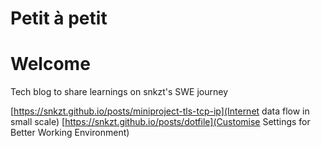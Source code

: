 # Petit à petit
# Welcome
Tech blog to share learnings on snkzt's SWE journey

[https://snkzt.github.io/posts/miniproject-tls-tcp-ip](Internet data flow in small scale)
[https://snkzt.github.io/posts/dotfile](Customise Settings for Better Working Environment)